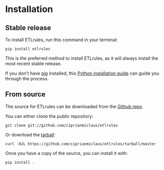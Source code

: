 # Installation

## Stable release

To install ETLrules, run this command in your
terminal:

``` console
pip install etlrules
```

This is the preferred method to install ETLrules, as it will always install the most recent stable release.

If you don't have [pip][] installed, this [Python installation guide][]
can guide you through the process.

## From source

The source for ETLrules can be downloaded from
the [Github repo][].

You can either clone the public repository:

``` console
git clone git://github.com/ciprianmiclaus/etlrules
```

Or download the [tarball][]:

``` console
curl -OJL https://github.com/ciprianmiclaus/etlrules/tarball/master
```

Once you have a copy of the source, you can install it with:

``` console
pip install .
```

  [pip]: https://pip.pypa.io
  [Python installation guide]: http://docs.python-guide.org/en/latest/starting/installation/
  [Github repo]: https://github.com/%7B%7B%20cookiecutter.github_username%20%7D%7D/%7B%7B%20cookiecutter.project_slug%20%7D%7D
  [tarball]: https://github.com/%7B%7B%20cookiecutter.github_username%20%7D%7D/%7B%7B%20cookiecutter.project_slug%20%7D%7D/tarball/master
